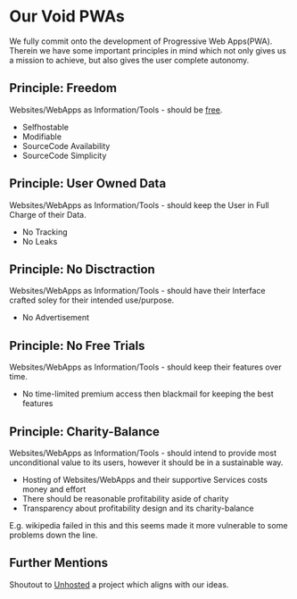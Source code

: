 # Our Void PWAs
We fully commit onto the development of Progressive Web Apps(PWA). Therein we have some important principles in mind which not only gives us a mission to achieve, but also gives the user complete autonomy.

## Principle: Freedom
Websites/WebApps as Information/Tools - should be [free](https://www.gnu.org/philosophy/free-sw.html).

- Selfhostable
- Modifiable
- SourceCode Availability 
- SourceCode Simplicity

## Principle: User Owned Data
Websites/WebApps as Information/Tools - should keep the User in Full Charge of their Data.

- No Tracking
- No Leaks

## Principle: No Disctraction
Websites/WebApps as Information/Tools - should have their Interface crafted soley for their intended use/purpose.

- No Advertisement

## Principle: No Free Trials
Websites/WebApps as Information/Tools - should keep their features over time.

- No time-limited premium access then blackmail for keeping the best features

## Principle: Charity-Balance
Websites/WebApps as Information/Tools - should intend to provide most unconditional value to its users, however it should be in a sustainable way.

- Hosting of Websites/WebApps and their supportive Services costs money and effort
- There should be reasonable profitability aside of charity 
- Transparency about profitability design and its charity-balance

E.g. wikipedia failed in this and this seems made it more vulnerable to some problems down the line. 

## Further Mentions

Shoutout to [Unhosted](https://unhosted.org/) a project which aligns with our ideas.